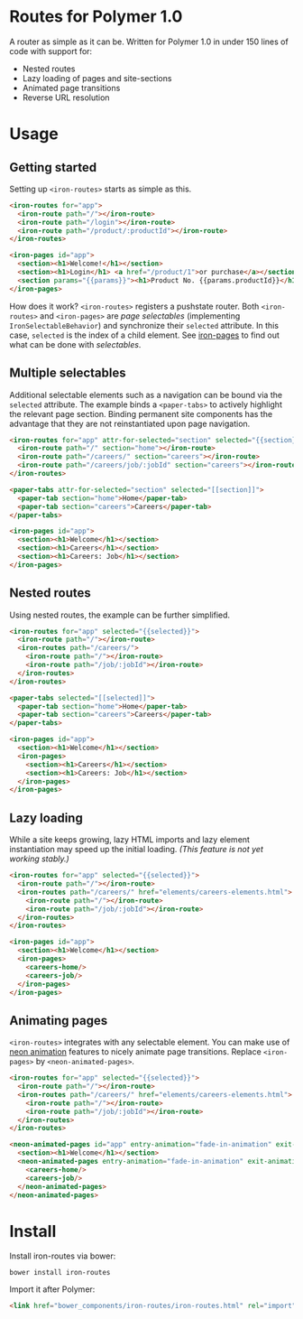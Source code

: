 Routes for Polymer 1.0
======================

A router as simple as it can be. Written for Polymer 1.0 in under 150 lines of code with support for:

* Nested routes
* Lazy loading of pages and site-sections
* Animated page transitions
* Reverse URL resolution

Usage
=====

Getting started
---------------

Setting up `<iron-routes>` starts as simple as this.

```html
<iron-routes for="app">
  <iron-route path="/"></iron-route>
  <iron-route path="/login"></iron-route>
  <iron-route path="/product/:productId"></iron-route>
</iron-routes>

<iron-pages id="app">
  <section><h1>Welcome!</h1></section>
  <section><h1>Login</h1> <a href="/product/1">or purchase</a></section>
  <section params="{{params}}"><h1>Product No. {{params.productId}}</h1></section>
</iron-pages>
```

How does it work? `<iron-routes>` registers a pushstate router.
Both `<iron-routes>` and `<iron-pages>` are _page selectables_ (implementing `IronSelectableBehavior`)
and synchronize their `selected` attribute. In this case, `selected` is the index of a child element.
See [iron-pages](https://elements.polymer-project.org/elements/iron-pages) to find out
what can be done with _selectables_.

Multiple selectables
--------------------

Additional selectable elements such as a navigation can be bound via the `selected` attribute.
The example binds a `<paper-tabs>` to actively highlight the relevant page section.
Binding permanent site components has the advantage that they
are not reinstantiated upon page navigation.

```html
<iron-routes for="app" attr-for-selected="section" selected="{{section}}">
  <iron-route path="/" section="home"></iron-route>
  <iron-route path="/careers/" section="careers"></iron-route>
  <iron-route path="/careers/job/:jobId" section="careers"></iron-route>
</iron-routes>

<paper-tabs attr-for-selected="section" selected="[[section]]">
  <paper-tab section="home">Home</paper-tab>
  <paper-tab section="careers">Careers</paper-tab>
</paper-tabs>

<iron-pages id="app">
  <section><h1>Welcome</h1></section>
  <section><h1>Careers</h1></section>
  <section><h1>Careers: Job</h1></section>
</iron-pages>
```

Nested routes
-------------

Using nested routes, the example can be further simplified.

```html
<iron-routes for="app" selected="{{selected}}">
  <iron-route path="/"></iron-route>
  <iron-routes path="/careers/">
    <iron-route path="/"></iron-route>
    <iron-route path="/job/:jobId"></iron-route>
  </iron-routes>
</iron-routes>

<paper-tabs selected="[[selected]]">
  <paper-tab section="home">Home</paper-tab>
  <paper-tab section="careers">Careers</paper-tab>
</paper-tabs>

<iron-pages id="app">
  <section><h1>Welcome</h1></section>
  <iron-pages>
    <section><h1>Careers</h1></section>
    <section><h1>Careers: Job</h1></section>
  </iron-pages>
</iron-pages>
```

Lazy loading
------------

While a site keeps growing, lazy HTML imports and lazy element instantiation may speed up the
initial loading. _(This feature is not yet working stably.)_

```html
<iron-routes for="app" selected="{{selected}}">
  <iron-route path="/"></iron-route>
  <iron-routes path="/careers/" href="elements/careers-elements.html">
    <iron-route path="/"></iron-route>
    <iron-route path="/job/:jobId"></iron-route>
  </iron-routes>
</iron-routes>

<iron-pages id="app">
  <section><h1>Welcome</h1></section>
  <iron-pages>
    <careers-home/>
    <careers-job/>
  </iron-pages>
</iron-pages>
```

Animating pages
---------------

`<iron-routes>` integrates with any selectable element.
You can make use of [neon animation](https://elements.polymer-project.org/elements/neon-animation) features
to nicely animate page transitions. Replace `<iron-pages>` by `<neon-animated-pages>`.

```html
<iron-routes for="app" selected="{{selected}}">
  <iron-route path="/"></iron-route>
  <iron-routes path="/careers/" href="elements/careers-elements.html">
    <iron-route path="/"></iron-route>
    <iron-route path="/job/:jobId"></iron-route>
  </iron-routes>
</iron-routes>

<neon-animated-pages id="app" entry-animation="fade-in-animation" exit-animation="fade-out-animation">
  <section><h1>Welcome</h1></section>
  <neon-animated-pages entry-animation="fade-in-animation" exit-animation="fade-out-animation">
    <careers-home/>
    <careers-job/>
  </neon-animated-pages>
</neon-animated-pages>
```


Install
=======

Install iron-routes via bower:

    bower install iron-routes
    
Import it after Polymer:

```html
<link href="bower_components/iron-routes/iron-routes.html" rel="import"/>
```
